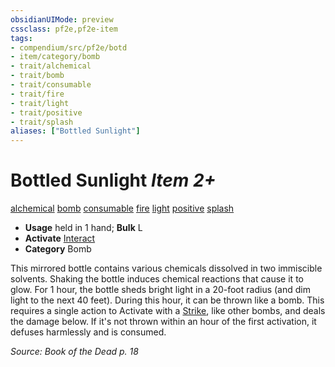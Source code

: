 ```yaml
---
obsidianUIMode: preview
cssclass: pf2e,pf2e-item
tags:
- compendium/src/pf2e/botd
- item/category/bomb
- trait/alchemical
- trait/bomb
- trait/consumable
- trait/fire
- trait/light
- trait/positive
- trait/splash
aliases: ["Bottled Sunlight"]
---
```

# Bottled Sunlight *Item 2+*  
[alchemical](../../../Rules/traits/alchemical.md)  [bomb](../../../Rules/traits/bomb.md)  [consumable](../../../Rules/traits/consumable.md)  [fire](../../../Rules/traits/fire.md)  [light](../../../Rules/traits/light.md)  [positive](../../../Rules/traits/positive.md)  [splash](../../../Rules/traits/splash.md)  

- **Usage** held in 1 hand; **Bulk** L
- **Activate** [Interact](../../../Rules/actions/interact.md)
- **Category** Bomb

This mirrored bottle contains various chemicals dissolved in two immiscible solvents. Shaking the bottle induces chemical reactions that cause it to glow. For 1 hour, the bottle sheds bright light in a 20-foot radius (and dim light to the next 40 feet). During this hour, it can be thrown like a bomb. This requires a single action to Activate with a [Strike](../../../Rules/actions/strike.md), like other bombs, and deals the damage below. If it's not thrown within an hour of the first activation, it defuses harmlessly and is consumed.

*Source: Book of the Dead p. 18*